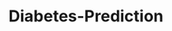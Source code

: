 # Diabetes-Prediction



































































































